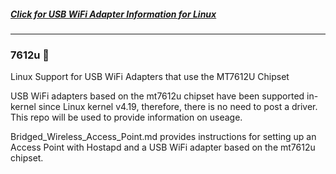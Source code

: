 ##### [Click for USB WiFi Adapter Information for Linux](https://github.com/morrownr/USB-WiFi)

-----

### 7612u :rocket:

Linux Support for USB WiFi Adapters that use the MT7612U Chipset

USB WiFi adapters based on the mt7612u chipset have been supported in-kernel since Linux kernel v4.19, therefore, there is no need to post a driver. This repo will be used to provide information on useage.

Bridged_Wireless_Access_Point.md provides instructions for setting up an Access Point with Hostapd and a USB WiFi adapter based on the mt7612u chipset.
